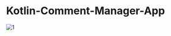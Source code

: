 # Kotlin-Comment-Manager-App

![1](https://user-images.githubusercontent.com/29417439/35179758-7b11d76a-fddb-11e7-8754-7bbdda16c09b.JPG)
